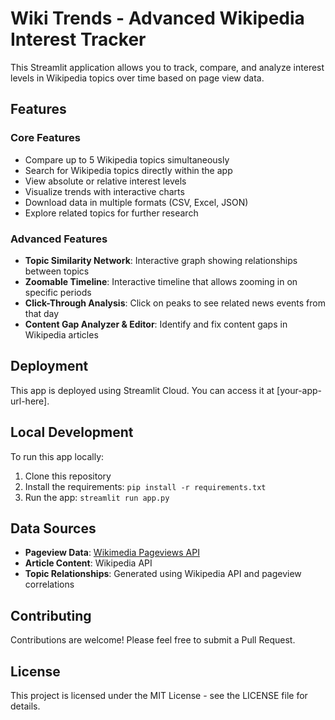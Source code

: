 # Wiki Trends - Advanced Wikipedia Interest Tracker

This Streamlit application allows you to track, compare, and analyze interest levels in Wikipedia topics over time based on page view data.

## Features

### Core Features
- Compare up to 5 Wikipedia topics simultaneously
- Search for Wikipedia topics directly within the app
- View absolute or relative interest levels
- Visualize trends with interactive charts
- Download data in multiple formats (CSV, Excel, JSON)
- Explore related topics for further research

### Advanced Features
- **Topic Similarity Network**: Interactive graph showing relationships between topics
- **Zoomable Timeline**: Interactive timeline that allows zooming in on specific periods
- **Click-Through Analysis**: Click on peaks to see related news events from that day
- **Content Gap Analyzer & Editor**: Identify and fix content gaps in Wikipedia articles

## Deployment

This app is deployed using Streamlit Cloud. You can access it at [your-app-url-here].

## Local Development

To run this app locally:

1. Clone this repository
2. Install the requirements: `pip install -r requirements.txt`
3. Run the app: `streamlit run app.py`

## Data Sources

- **Pageview Data**: [Wikimedia Pageviews API](https://wikitech.wikimedia.org/wiki/Analytics/AQS/Pageviews)
- **Article Content**: Wikipedia API
- **Topic Relationships**: Generated using Wikipedia API and pageview correlations

## Contributing

Contributions are welcome! Please feel free to submit a Pull Request.

## License

This project is licensed under the MIT License - see the LICENSE file for details.
